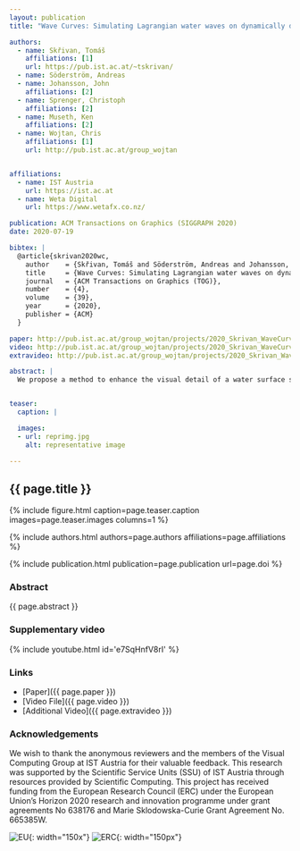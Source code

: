 ```yaml
---
layout: publication
title: "Wave Curves: Simulating Lagrangian water waves on dynamically deforming surfaces"

authors:
  - name: Skřivan, Tomáš
    affiliations: [1]
    url: https://pub.ist.ac.at/~tskrivan/
  - name: Söderström, Andreas
  - name: Johansson, John
    affiliations: [2]
  - name: Sprenger, Christoph
    affiliations: [2]
  - name: Museth, Ken
    affiliations: [2]
  - name: Wojtan, Chris
    affiliations: [1]
    url: http://pub.ist.ac.at/group_wojtan


affiliations:
  - name: IST Austria
    url: https://ist.ac.at
  - name: Weta Digital
    url: https://www.wetafx.co.nz/

publication: ACM Transactions on Graphics (SIGGRAPH 2020)
date: 2020-07-19

bibtex: |
  @article{skrivan2020wc,
    author    = {Skřivan, Tomáš and Söderström, Andreas and Johansson, John and Sprenger, Christoph and Museth, Ken and Wojtan, Chris},
    title     = {Wave Curves: Simulating Lagrangian water waves on dynamically deforming surfaces},
    journal   = {ACM Transactions on Graphics (TOG)},
    number    = {4},
    volume    = {39},
    year      = {2020},
    publisher = {ACM}
  }

paper: http://pub.ist.ac.at/group_wojtan/projects/2020_Skrivan_WaveCurves/wave_curves_2020.pdf
video: http://pub.ist.ac.at/group_wojtan/projects/2020_Skrivan_WaveCurves/wave_curves_main_with_authors.mp4
extravideo: http://pub.ist.ac.at/group_wojtan/projects/2020_Skrivan_WaveCurves/wave_curves_comparisons_with_authors.mp4

abstract: |
  We propose a method to enhance the visual detail of a water surface simulation. Our method works as a post-processing step which takes a simulation as input and increases its apparent resolution by simulating many detailed Lagrangian water waves on top of it. We extend linear water wave theory to work in non-planar domains which deform over time, and we discretize the theory using Lagrangian wave packets attached to spline curves. The method is numerically stable and trivially parallelizable, and it produces high frequency ripples with dispersive wave-like behaviors customized to the underlying fluid simulation.


teaser:
  caption: |

  images:
  - url: reprimg.jpg
    alt: representative image

---
```


## {{ page.title }}

{% include figure.html caption=page.teaser.caption images=page.teaser.images columns=1 %}

{% include authors.html authors=page.authors affiliations=page.affiliations %}

{% include publication.html publication=page.publication url=page.doi %}

### Abstract

{{ page.abstract }}

### Supplementary video

{% include youtube.html id='e7SqHnfV8rI' %}

### Links

* [Paper]({{ page.paper }})
* [Video File]({{ page.video }})
* [Additional Video]({{ page.extravideo }})

<!-- ### Citation -->

<!-- {% include citation.html citation=page.bibtex %} -->

### Acknowledgements

We wish to thank the anonymous reviewers and the members of the Visual Computing Group at IST Austria for their valuable feedback. This research was supported by the Scientific Service Units (SSU) of IST Austria through resources provided by Scientific Computing. This project has received funding from the European Research Council (ERC) under the European Union’s Horizon 2020 research and innovation programme under grant agreements No 638176 and Marie Sklodowska-Curie Grant Agreement No. 665385W.

![EU](flag_yellow_low.jpg){: width="150x"}
![ERC](LOGO-ERC.jpg){: width="150px"}

